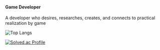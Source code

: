 #### Game Developer
A developer who desires, researches, creates, and connects to practical realization by game

![Top Langs](https://github-readme-stats.vercel.app/api/top-langs/?username=strurao&layout=compact&theme=cobalt)


[![Solved.ac Profile](http://mazassumnida.wtf/api/v2/generate_badge?boj=strurao)](https://solved.ac/strurao/)

